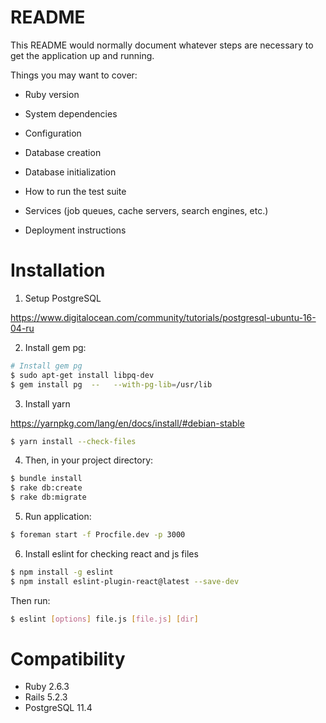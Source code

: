# README

This README would normally document whatever steps are necessary to get the
application up and running.

Things you may want to cover:

* Ruby version

* System dependencies

* Configuration

* Database creation

* Database initialization

* How to run the test suite

* Services (job queues, cache servers, search engines, etc.)

* Deployment instructions

# Installation

1. Setup PostgreSQL

  https://www.digitalocean.com/community/tutorials/postgresql-ubuntu-16-04-ru

2. Install gem pg:

  ```sh
  # Install gem pg
  $ sudo apt-get install libpq-dev
  $ gem install pg  --   --with-pg-lib=/usr/lib
  ```
3. Install yarn

  https://yarnpkg.com/lang/en/docs/install/#debian-stable

  ```sh
  $ yarn install --check-files
  ```

4. Then, in your project directory:

  ```sh
  $ bundle install
  $ rake db:create
  $ rake db:migrate
  ```

5. Run application: 

  ```sh
  $ foreman start -f Procfile.dev -p 3000
  ```
6. Install eslint for checking react and js files

  ```sh
  $ npm install -g eslint
  $ npm install eslint-plugin-react@latest --save-dev
  ```
  Then run:
  ```sh
  $ eslint [options] file.js [file.js] [dir]
  ```

# Compatibility

* Ruby 2.6.3
* Rails 5.2.3
* PostgreSQL 11.4